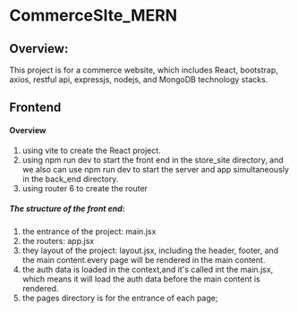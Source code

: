 # CommerceSIte_MERN

## Overview:

This project is for a commerce website, which includes React, bootstrap, axios, restful api, expressjs, nodejs, and MongoDB technology stacks.

## Frontend

#### Overview

1. using vite to create the React project.
2. using npm run dev to start the front end in the store_site directory, and we also can use npm run dev to start the server and app simultaneously in the back_end directory.
3. using router 6 to create the router

##### The structure of the front end:

1. the entrance of the project: main.jsx
2. the routers: app.jsx
3. they layout of the project: layout.jsx, including the header, footer, and the main content.every page will be rendered in the main content.
4. the auth data is loaded in the context,and it's called int the main.jsx, which means it will load the auth data before the main content is rendered.
5. the pages directory is for the entrance of each page;
